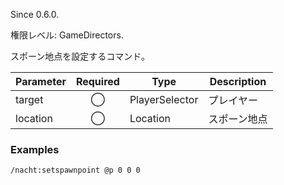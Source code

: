 Since 0.6.0.

権限レベル: GameDirectors.

スポーン地点を設定するコマンド。

| Parameter | Required | Type           | Description  |
| --------- | :------: | -------------- | ------------ |
| target    |    ◯     | PlayerSelector | プレイヤー   |
| location  |    ◯     | Location       | スポーン地点 |

### Examples

```
/nacht:setspawnpoint @p 0 0 0
```

